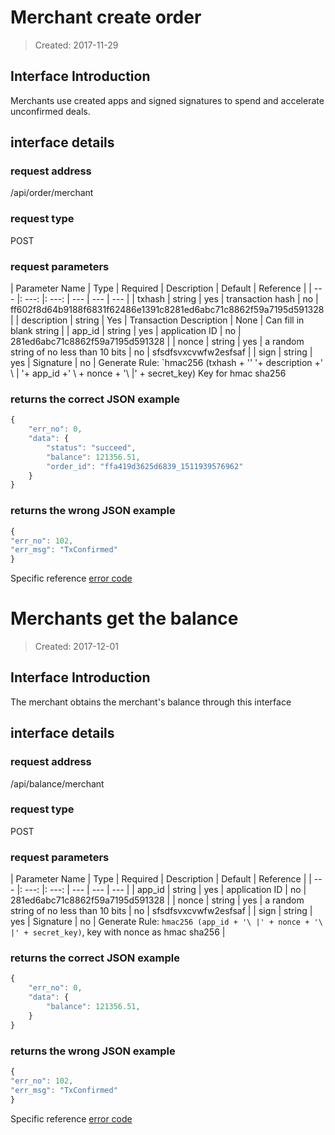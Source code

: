 # Merchant create order

> Created: 2017-11-29

## Interface Introduction
Merchants use created apps and signed signatures to spend and accelerate unconfirmed deals.

## interface details

### request address

/api/order/merchant

### request type
POST

### request parameters
| Parameter Name | Type | Required | Description | Default | Reference |
| --- |: ---: |: ---: | --- | --- | --- |
| txhash | string | yes | transaction hash | no | ff602f8d64b9188f6831f62486e1391c8281ed6abc71c8862f59a7195d591328 |
| description | string | Yes | Transaction Description | None | Can fill in blank string |
| app_id | string | yes | application ID | no | 281ed6abc71c8862f59a7195d591328 |
| nonce | string | yes | a random string of no less than 10 bits | no | sfsdfsvxcvwfw2esfsaf |
| sign | string | yes | Signature | no | Generate Rule: `hmac256 (txhash + '\' '+ description +' \ | '+ app_id +' \ + nonce + '\ |' + secret_key) Key for hmac sha256

### returns the correct JSON example
```javascript
{
    "err_no": 0,
    "data": {
        "status": "succeed",
        "balance": 121356.51,
        "order_id": "ffa419d3625d6839_1511939576962"
    }
}
```

### returns the wrong JSON example
```javascript
{
"err_no": 102,
"err_msg": "TxConfirmed"
}
```

Specific reference [error code](./Errorcode.en.md)

# Merchants get the balance

> Created: 2017-12-01

## Interface Introduction
The merchant obtains the merchant's balance through this interface

## interface details

### request address
/api/balance/merchant

### request type
POST

### request parameters
| Parameter Name | Type | Required | Description | Default | Reference |
| --- |: ---: |: ---: | --- | --- | --- |
| app_id | string | yes | application ID | no | 281ed6abc71c8862f59a7195d591328 |
| nonce | string | yes | a random string of no less than 10 bits | no | sfsdfsvxcvwfw2esfsaf |
| sign | string | yes | Signature | no | Generate Rule: `hmac256 (app_id + '\ |' + nonce + '\ |' + secret_key)`, key with nonce as hmac sha256 |

### returns the correct JSON example
```javascript
{
    "err_no": 0,
    "data": {
        "balance": 121356.51,
    }
}
```

### returns the wrong JSON example

```javascript
{
"err_no": 102,
"err_msg": "TxConfirmed"
}
```

Specific reference [error code](./Errorcode.en.md)